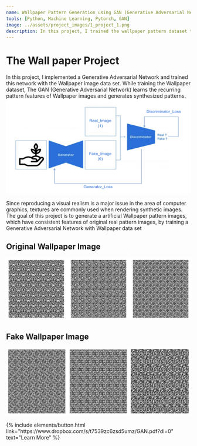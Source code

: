 ```yaml
---
name: Wallpaper Pattern Generation using GAN (Generative Adversarial Network)
tools: [Python, Machine Learning, Pytorch, GAN]
image: ../assets/project_images/1_project_1.png
description: In this project, I trained the wallpaper pattern dataset to GAN (Generative Adversarial Network) and generated synthesized patterns to solve the Texture Synthesis problem. 
---
```


# The Wall paper Project

In this project, I implemented a Generative Adversarial Network and trained this network with the Wallpaper image data set.  While training the Wallpaper dataset, The GAN (Generative Adversarial Network) learns the recurring pattern features of Wallpaper images and generates synthesized patterns. 
![preview](../assets/project_images/1_project_1.png)

Since reproducing a visual realism is a major issue in the area of computer graphics, textures are commonly used when rendering synthetic images. The goal of this project is to generate a artificial Wallpaper pattern images, which have consistent features of original real pattern images, by training a Generative Adversarial Network with Wallpaper data set



## Original Wallpaper Image

![org](../assets/project_images/1_project_true.png)

## Fake Wallpaper Image 

![fake](../assets/project_images/1_project_fake.png)

<p class="text-center">
{% include elements/button.html link="https://www.dropbox.com/s/t7539zc6zsd5umz/GAN.pdf?dl=0" text="Learn More" %}
</p>